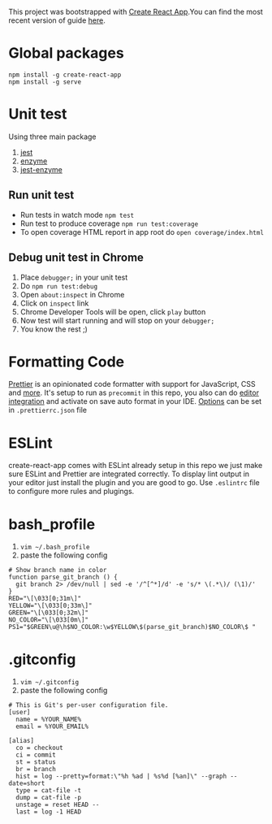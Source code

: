 This project was bootstrapped with [Create React App](https://github.com/facebookincubator/create-react-app).You can find the most recent version of guide [here](https://github.com/facebookincubator/create-react-app/blob/master/packages/react-scripts/template/README.md).

# Global packages

```
npm install -g create-react-app
npm install -g serve
```

# Unit test

Using three main package

1. [jest](https://facebook.github.io/jest/docs/en/getting-started.html)
1. [enzyme](http://airbnb.io/enzyme/)
1. [jest-enzyme](https://github.com/blainekasten/enzyme-matchers)

## Run unit test

* Run tests in watch mode `npm test`
* Run test to produce coverage `npm run test:coverage`
* To open coverage HTML report in app root do `open coverage/index.html`

## Debug unit test in Chrome

1. Place `debugger;` in your unit test
1. Do `npm run test:debug`
1. Open `about:inspect` in Chrome
1. Click on `inspect` link
1. Chrome Developer Tools will be open, click `play` button
1. Now test will start running and will stop on your `debugger;`
1. You know the rest ;)

# Formatting Code

[Prettier](https://prettier.io/) is an opinionated code formatter with support for JavaScript, CSS and [more](https://prettier.io/docs/en/language-support.html). It's setup to run as `precommit` in this repo, you also can do [editor integration](https://prettier.io/docs/en/editors.html) and activate on save auto format in your IDE. [Options](https://prettier.io/docs/en/options.html) can be set in `.prettierrc.json` file

# ESLint

create-react-app comes with ESLint already setup in this repo we just make sure ESLint and Prettier are integrated correctly. To display lint output in your editor just install the plugin and you are good to go. Use `.eslintrc` file to configure more rules and plugings.

# bash_profile

1. `vim ~/.bash_profile`
1. paste the following config

```
# Show branch name in color
function parse_git_branch () {
  git branch 2> /dev/null | sed -e '/^[^*]/d' -e 's/* \(.*\)/ (\1)/'
}
RED="\[\033[0;31m\]"
YELLOW="\[\033[0;33m\]"
GREEN="\[\033[0;32m\]"
NO_COLOR="\[\033[0m\]"
PS1="$GREEN\u@\h$NO_COLOR:\w$YELLOW\$(parse_git_branch)$NO_COLOR\$ "
```

# .gitconfig

1. `vim ~/.gitconfig`
1. paste the following config

```
# This is Git's per-user configuration file.
[user]
  name = %YOUR_NAME%
  email = %YOUR_EMAIL%

[alias]
  co = checkout
  ci = commit
  st = status
  br = branch
  hist = log --pretty=format:\"%h %ad | %s%d [%an]\" --graph --date=short
  type = cat-file -t
  dump = cat-file -p
  unstage = reset HEAD --
  last = log -1 HEAD
```
